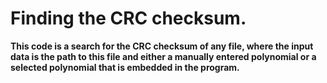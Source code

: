 # Finding the CRC checksum.
**This code is a search for the CRC checksum of any file, where the input data is the path to this file and either a manually entered polynomial or a selected polynomial that is embedded in the program.**

